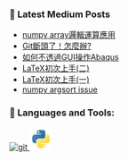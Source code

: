 

<!-- 
**WyattHo/WyattHo** is a ✨ _special_ ✨ repository because its `README.md` (this file) appears on your GitHub profile.

Here are some ideas to get you started:

- 🔭 I’m currently working on ...
- 🌱 I’m currently learning ...
- 👯 I’m looking to collaborate on ...
- 🤔 I’m looking for help with ...
- 💬 Ask me about ...
- 📫 How to reach me: ...
- 😄 Pronouns: ...
- ⚡ Fun fact: ...

 -->
 
 <h3 >📝 Latest Medium Posts</h3>

<!-- BLOG-POST-LIST:START -->
- [numpy array邏輯運算應用](https://wyatthoho.medium.com/numpy-array%E9%82%8F%E8%BC%AF%E9%81%8B%E7%AE%97%E6%87%89%E7%94%A8-a7ffb48da6c5?source=rss-1aa7afdfe5e------2)
- [Git斷頭了！怎麼辦?](https://wyatthoho.medium.com/git%E6%96%B7%E9%A0%AD%E4%BA%86-%E6%80%8E%E9%BA%BC%E8%BE%A6-d32b53e32ff?source=rss-1aa7afdfe5e------2)
- [如何不透過GUI操作Abaqus](https://wyatthoho.medium.com/%E5%A6%82%E4%BD%95%E4%B8%8D%E9%80%8F%E9%81%8Egui%E6%93%8D%E4%BD%9Cabaqus-f141e591fccb?source=rss-1aa7afdfe5e------2)
- [LaTeX初次上手&lpar;二&rpar;](https://wyatthoho.medium.com/latex%E5%88%9D%E6%AC%A1%E4%B8%8A%E6%89%8B-%E4%BA%8C-44597ddabbed?source=rss-1aa7afdfe5e------2)
- [LaTeX初次上手&lpar;一&rpar;](https://wyatthoho.medium.com/latex%E5%88%9D%E6%AC%A1%E4%B8%8A%E6%89%8B-%E4%B8%80-da0ab629a92d?source=rss-1aa7afdfe5e------2)
- [numpy argsort issue](https://wyatthoho.medium.com/numpy-argsort-issue-dcd2152a4fa4?source=rss-1aa7afdfe5e------2)
<!-- BLOG-POST-LIST:END -->



  <h3 >🔧 Languages and Tools:</h3>
    <p > 
    <a href="https://git-scm.com/" target="_blank"> 
      <img src="https://www.vectorlogo.zone/logos/git-scm/git-scm-icon.svg" alt="git" width="40" height="40"/> </a> 
    <a href="https://www.python.org" target="_blank"> 
      <img src="https://raw.githubusercontent.com/devicons/devicon/master/icons/python/python-original.svg" alt="python" width="40" height="40"/> </a>    
  </p>






